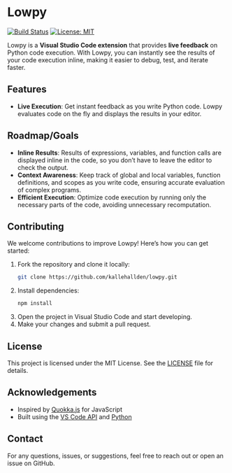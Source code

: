# Lowpy

[![Build Status](https://img.shields.io/github/workflow/status/kallehallden/lowpy/CI)](https://github.com/kallehallden/lowpy/actions)
[![License: MIT](https://img.shields.io/badge/License-MIT-blue.svg)](https://opensource.org/licenses/MIT)

Lowpy is a **Visual Studio Code extension** that provides **live feedback** on Python code execution. With Lowpy, you can instantly see the results of your code execution inline, making it easier to debug, test, and iterate faster.

## Features 

- **Live Execution**: Get instant feedback as you write Python code. Lowpy evaluates code on the fly and displays the results in your editor.

## Roadmap/Goals
- **Inline Results**: Results of expressions, variables, and function calls are displayed inline in the code, so you don’t have to leave the editor to check the output.
- **Context Awareness**: Keep track of global and local variables, function definitions, and scopes as you write code, ensuring accurate evaluation of complex programs.
- **Efficient Execution**: Optimize code execution by running only the necessary parts of the code, avoiding unnecessary recomputation.

## Contributing

We welcome contributions to improve Lowpy! Here’s how you can get started:

1. Fork the repository and clone it locally:
   ```bash
   git clone https://github.com/kallehallden/lowpy.git
   ```
2. Install dependencies:
   ```bash
   npm install
   ```
3. Open the project in Visual Studio Code and start developing.
4. Make your changes and submit a pull request.

## License

This project is licensed under the MIT License. See the [LICENSE](./LICENSE) file for details.

## Acknowledgements

- Inspired by [Quokka.js](https://quokkajs.com/) for JavaScript
- Built using the [VS Code API](https://code.visualstudio.com/api) and [Python](https://www.python.org/)

## Contact

For any questions, issues, or suggestions, feel free to reach out or open an issue on GitHub.


